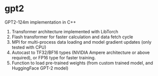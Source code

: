 # gpt2
GPT2-124m implementation in C++

1. Transformer architecture implemented with LibTorch
2. Flash transformer for faster calculation and data fetch cycle
3. MPI for multi-process data loading and model gradient updates (only tested with CPU)
4. Autocast to TF32/BF16 types (NVIDIA Ampere architecture or above required), or FP16 type for faster training.
5. Function to load pre-trained weights (from custom trained model, and HuggingFace GPT-2 model)
